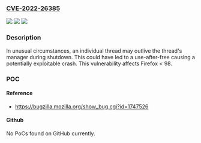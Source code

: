 ### [CVE-2022-26385](https://cve.mitre.org/cgi-bin/cvename.cgi?name=CVE-2022-26385)
![](https://img.shields.io/static/v1?label=Product&message=Firefox&color=blue)
![](https://img.shields.io/static/v1?label=Version&message=n%2Fa&color=blue)
![](https://img.shields.io/static/v1?label=Vulnerability&message=Use-after-free%20in%20thread%20shutdown&color=brighgreen)

### Description

In unusual circumstances, an individual thread may outlive the thread's manager during shutdown. This could have led to a use-after-free causing a potentially exploitable crash. This vulnerability affects Firefox < 98.

### POC

#### Reference
- https://bugzilla.mozilla.org/show_bug.cgi?id=1747526

#### Github
No PoCs found on GitHub currently.

